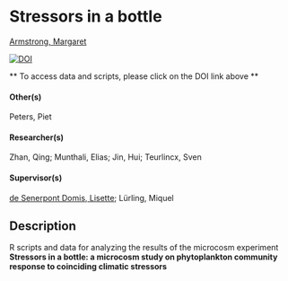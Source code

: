 # Stressors in a bottle
[Armstrong, Margaret](https://orcid.org/0000-0003-0876-5342)

[![DOI](https://zenodo.org/badge/DOI/10.5281/zenodo.4816237.svg)](https://doi.org/10.5281/zenodo.4816237)

** To access data and scripts, please click on the DOI link above **

#### Other(s)
Peters, Piet

#### Researcher(s)
Zhan, Qing; Munthali, Elias; Jin, Hui; Teurlincx, Sven

#### Supervisor(s)
[de Senerpont Domis, Lisette](https://orcid.org/0000-0001-7509-9541); Lürling, Miquel

  
## Description

R scripts and data for analyzing the results of the microcosm experiment **Stressors in a bottle: a microcosm study on phytoplankton community response to coinciding climatic stressors**
